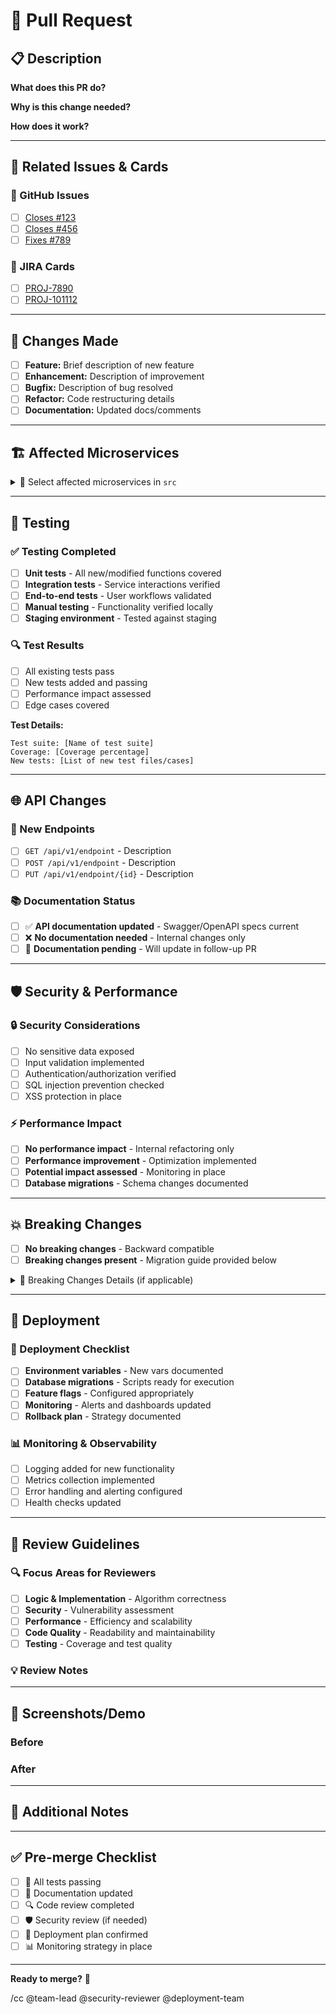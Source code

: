 # 🚀 Pull Request

## 📋 Description
<!-- Provide a clear and concise description of what this PR accomplishes -->
**What does this PR do?**
<!-- Brief summary of the changes -->

**Why is this change needed?**
<!-- Explain the motivation behind this change -->

**How does it work?**
<!-- High-level explanation of the implementation approach -->

---

## 🔗 Related Issues & Cards
### 📝 GitHub Issues
- [ ] [Closes #123](https://github.com/your-org/your-repo/issues/123)
- [ ] [Closes #456](https://github.com/your-org/your-repo/issues/456)
- [ ] [Fixes #789](https://github.com/your-org/your-repo/issues/789)

### 🎯 JIRA Cards
- [ ] [PROJ-7890](https://your-org.atlassian.net/browse/PROJ-7890)
- [ ] [PROJ-101112](https://your-org.atlassian.net/browse/PROJ-101112)

---

## 🔄 Changes Made
- [ ] **Feature:** Brief description of new feature
- [ ] **Enhancement:** Description of improvement
- [ ] **Bugfix:** Description of bug resolved
- [ ] **Refactor:** Code restructuring details
- [ ] **Documentation:** Updated docs/comments

---

## 🏗️ Affected Microservices
<details>
  <summary>🎯 Select affected microservices in <code>src</code></summary>
  
- [ ] **analytics** - Data analytics and reporting service
- [ ] **auth-service** - Authentication and authorization service
- [ ] **blog-content-manager** - Blog and content management system
- [ ] **calibrate** - Calibration and configuration service
- [ ] **data-mgt** - Data management and processing service
- [ ] **data-proxy** - Data proxy and routing service
- [ ] **device-monitoring** - Device monitoring and health checks
- [ ] **device-registry** - Device registration and management
- [ ] **device-status** - Real-time device status tracking
- [ ] **device-uptime** - Device uptime monitoring and reporting
- [ ] **exceedances** - Threshold and limit monitoring service
- [ ] **firebase** - Firebase integration and services
- [ ] **gp-model** - Gaussian process modeling service
- [ ] **incentives** - Incentive management and rewards system
- [ ] **insights** - Data insights and intelligence service
- [ ] **kafka-connectors** - Kafka streaming and messaging connectors
- [ ] **locate** - Location and geospatial services
- [ ] **meta-data** - Metadata management and cataloging
- [ ] **predict** - Prediction and forecasting service
- [ ] **spatial** - Spatial data processing and analysis
- [ ] **view** - Data visualization and presentation layer
- [ ] **website** - Web frontend and user interface
- [ ] **workflows** - Workflow orchestration and automation

</details>

---

## 🧪 Testing
### ✅ Testing Completed
- [ ] **Unit tests** - All new/modified functions covered
- [ ] **Integration tests** - Service interactions verified
- [ ] **End-to-end tests** - User workflows validated
- [ ] **Manual testing** - Functionality verified locally
- [ ] **Staging environment** - Tested against staging

### 🔍 Test Results
- [ ] All existing tests pass
- [ ] New tests added and passing
- [ ] Performance impact assessed
- [ ] Edge cases covered

**Test Details:**
```
Test suite: [Name of test suite]
Coverage: [Coverage percentage]
New tests: [List of new test files/cases]
```

---

## 🌐 API Changes
### 🔌 New Endpoints
- [ ] `GET /api/v1/endpoint` - Description
- [ ] `POST /api/v1/endpoint` - Description
- [ ] `PUT /api/v1/endpoint/{id}` - Description

### 📚 Documentation Status
- [ ] ✅ **API documentation updated** - Swagger/OpenAPI specs current
- [ ] ❌ **No documentation needed** - Internal changes only
- [ ] 🔄 **Documentation pending** - Will update in follow-up PR

---

## 🛡️ Security & Performance
### 🔒 Security Considerations
- [ ] No sensitive data exposed
- [ ] Input validation implemented
- [ ] Authentication/authorization verified
- [ ] SQL injection prevention checked
- [ ] XSS protection in place

### ⚡ Performance Impact
- [ ] **No performance impact** - Internal refactoring only
- [ ] **Performance improvement** - Optimization implemented
- [ ] **Potential impact assessed** - Monitoring in place
- [ ] **Database migrations** - Schema changes documented

---

## 💥 Breaking Changes
- [ ] **No breaking changes** - Backward compatible
- [ ] **Breaking changes present** - Migration guide provided below

<details>
  <summary>🚨 Breaking Changes Details (if applicable)</summary>
  
**What breaks:**
- List breaking changes

**Migration steps:**
1. Step one
2. Step two
3. Step three

**Timeline:** [When these changes take effect]

</details>

---

## 🎯 Deployment
### 🚀 Deployment Checklist
- [ ] **Environment variables** - New vars documented
- [ ] **Database migrations** - Scripts ready for execution
- [ ] **Feature flags** - Configured appropriately
- [ ] **Monitoring** - Alerts and dashboards updated
- [ ] **Rollback plan** - Strategy documented

### 📊 Monitoring & Observability
- [ ] Logging added for new functionality
- [ ] Metrics collection implemented
- [ ] Error handling and alerting configured
- [ ] Health checks updated

---

## 👀 Review Guidelines
### 🔍 Focus Areas for Reviewers
- [ ] **Logic & Implementation** - Algorithm correctness
- [ ] **Security** - Vulnerability assessment
- [ ] **Performance** - Efficiency and scalability
- [ ] **Code Quality** - Readability and maintainability
- [ ] **Testing** - Coverage and test quality

### 💡 Review Notes
<!-- Any specific areas you'd like reviewers to pay attention to -->

---

## 📸 Screenshots/Demo
<!-- Include screenshots, GIFs, or video demos of new functionality -->
### Before
<!-- Screenshot of current behavior -->

### After
<!-- Screenshot of new behavior -->

---

## 📝 Additional Notes
<!-- 
Add any additional context, concerns, or information that reviewers should know:
- Temporary workarounds
- Known limitations
- Future improvements planned
- Dependencies on other PRs
-->

---

## ✅ Pre-merge Checklist
- [ ] 🧪 All tests passing
- [ ] 📖 Documentation updated
- [ ] 🔍 Code review completed
- [ ] 🛡️ Security review (if needed)
- [ ] 🚀 Deployment plan confirmed
- [ ] 📊 Monitoring strategy in place

---

**Ready to merge?** 🎉
<!-- Tag relevant team members for review -->
/cc @team-lead @security-reviewer @deployment-team
